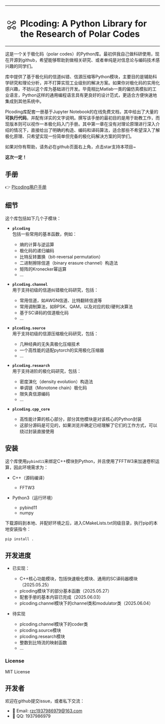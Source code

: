 <table>
  <tr>
    <td><img src="logo.png" alt="plcoding logo" width="60"/></td>
    <td><h1>Plcoding: A Python Library for the Research of Polar Codes</h1></td>
  </tr>
</table>

这是一个关于极化码（polar codes）的Python库。最初供我自己做科研使用，现在开源到github，希望能够帮助到做相关研究、或者单纯是对信息论与编码技术感兴趣的同学们。

库中提供了基于极化码的信道纠错、信源压缩等Python模块，主要目的是辅助科学研究和理论分析，并不打算实现工业级别的解决方案。如果你对极化码的实用化感兴趣，不妨以这个库为基础进行开发。毕竟相比Matlab一类的偏仿真模拟的工业语言，Python这样的通用编程语言具有更良好的设计范式，更适合方便快速地集成到其他系统中。

Plcoding库配套一册基于Jupyter Notebook的在线免费文档，其中给出了大量的**可执行代码**，并配有详实的文字说明。撰写该手册的最初目的是用于助教工作，而现版本则可以视作一本极化码入门手册。其中第一章在没有对理论原理进行深入介绍的情况下，直接给出了明确的构造、编码和译码算法，适合那些不希望深入了解极化原理、只希望实现一份简单但完备的极化码解决方案的同学们。

如果对你有帮助，请务必在github页面右上角，点击star支持本项目~

**这次一定！**

## 手册

👉 [Plcoding用户手册](https://renzichang.github.io/plcoding/)

## 细节

这个库包括如下几个子模块：

- **`plcoding`**  
  包括一些常用的基本函数，例如：
  - 熵的计算与逆运算
  - 极化码的递归编码
  - 比特反转置换（bit-reversal permutation）
  - 二进制擦除信道（binary erasure channel）构造法
  - 矩阵的Kronecker幂运算
  - ...

- **`plcoding.channel`**  
  用于支持初级的信道纠错极化码研究，包括：
  - 常用信道，如AWGN信道、比特翻转信道等
  - 常用调制算法，如BPSK、QAM，以及对应的软/硬判决算法
  - 基于SC译码的信道极化码
  - ...

- **`plcoding.source`**  
  用于支持初级的信源压缩极化码研究，包括：
  - 几种经典的无失真极化压缩技术
  - 一个高性能的适配pytorch的实用极化压缩器
  - ...

- **`plcoding.research`**  
  用于支持进阶的极化码研究，包括：
  - 密度演化（density evolution）构造法
  - 单调链（Monotone chain）极化码
  - 限失真信源编码
  - ...

- **`plcoding.cpp_core`**  
  - 高性能计算的核心部分，部分其他模块是对该核心的Python封装
  - 这部分源码是可见的，如果浏览并确定已经理解了它们的工作方式，可以绕过封装直接使用

## 安装

这个库使用`pybind11`来绑定C++模块到Python，并且使用了FFTW3来加速卷积运算，因此环境需求为：

- C++（源码编译）
  - FFTW3

- Python3（运行环境）
  - pybind11
  - numpy

下载源码到本地、并配好环境之后，进入CMakeLists.txt同级目录，执行pip的本地安装指令：

```bash
pip install .
```

## 开发进度

- 已实现：
  - C++核心功能模块，包括快速极化模块、通用的SC译码器模块（2025.05.25）
  - plcoding模块下的部分基本函数（2025.05.27）
  - 配套手册的基本内容已完成（2025.06.03）
  - plcoding.channel模块下的channel类和modulator类（2025.06.04）

- 待实现
  - plcoding.channel模块下的coder类
  - plcoding.source模块
  - plcoding.research模块
  - 整数到比特流的映射函数
  - ...

### License

MIT License

## 开发者

欢迎在github提交issue，或者私下交流：

- 📧 Email: [rzc1937986979@163.com](mailto:rzc1937986979@163.com)
- 💬 QQ: 1937986979
